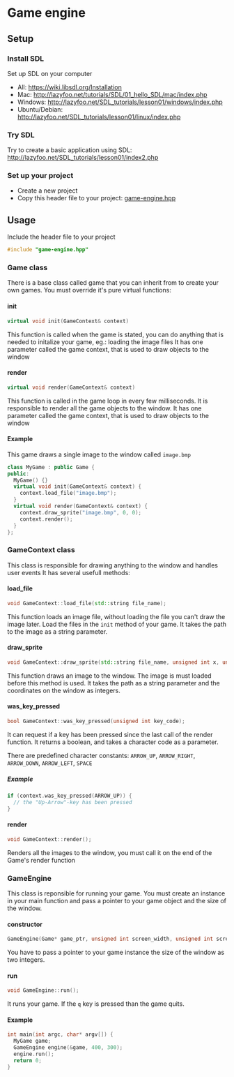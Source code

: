 # Game engine

## Setup
### Install SDL
Set up SDL on your computer
 - All: https://wiki.libsdl.org/Installation
 - Mac: http://lazyfoo.net/tutorials/SDL/01_hello_SDL/mac/index.php
 - Windows: http://lazyfoo.net/SDL_tutorials/lesson01/windows/index.php
 - Ubuntu/Debian: http://lazyfoo.net/SDL_tutorials/lesson01/linux/index.php

### Try SDL
Try to create a basic application using SDL: http://lazyfoo.net/SDL_tutorials/lesson01/index2.php

### Set up your project
 - Create a new project
 - Copy this header file to your project: [game-engine.hpp](game-engine.hpp)

## Usage
Include the header file to your project
```cpp
#include "game-engine.hpp"
```

### Game class
There is a base class called game that you can inherit from to create your own games.
You must override it's pure virtual functions:

#### init
```cpp
virtual void init(GameContext& context)
```

This function is called when the game is stated, you can do anything that is needed
to initalize your game, eg.: loading the image files
It has one parameter called the game context, that is used to draw objects to the window 

#### render
```cpp
virtual void render(GameContext& context)
```
This function is called in the game loop in every few milliseconds.
It is responsible to render all the game objects to the window.
It has one parameter called the game context, that is used to draw objects to the window 

#### Example

This game draws a single image to the window called `image.bmp`

```cpp
class MyGame : public Game {
public:
  MyGame() {}
  virtual void init(GameContext& context) {
    context.load_file("image.bmp");
  }
  virtual void render(GameContext& context) {
    context.draw_sprite("image.bmp", 0, 0);
    context.render();
  }
};
```

### GameContext class
This class is responsible for drawing anything to the window and handles user events
It has several usefull methods:

#### load_file
```cpp
void GameContext::load_file(std::string file_name);
```

This function loads an image file, without loading the file you can't draw the image later.
Load the files in the `init` method of your game.
It takes the path to the image as a string parameter.

#### draw_sprite
```cpp
void GameContext::draw_sprite(std::string file_name, unsigned int x, unsigned int y);
```

This function draws an image to the window. The image is must loaded before this method is used.
It takes the path as a string parameter and the coordinates on the window as integers.

#### was_key_pressed
```cpp
bool GameContext::was_key_pressed(unsigned int key_code);
```

It can request if a key has been pressed since the last call of the render function.
It returns a boolean, and takes a character code as a parameter.

There are predefined character constants:
`ARROW_UP`, `ARROW_RIGHT`, `ARROW_DOWN`, `ARROW_LEFT`, `SPACE`

##### Example
```cpp
if (context.was_key_pressed(ARROW_UP)) {
  // the "Up-Arrow"-key has been pressed
}
```

#### render
```cpp
void GameContext::render();
```

Renders all the images to the window, you must call it on the end of the Game's render function
### GameEngine
This class is reponsible for running your game. You must create an instance in your main function
and pass a pointer to your game object and the size of the window.

#### constructor
```cpp
GameEngine(Game* game_ptr, unsigned int screen_width, unsigned int screen_height);
```

You have to pass a pointer to your game instance the size of the window as two integers.

#### run
```cpp
void GameEngine::run();
```

It runs your game. If the `q` key is pressed than the game quits.

#### Example
```cpp
int main(int argc, char* argv[]) {
  MyGame game;
  GameEngine engine(&game, 400, 300);
  engine.run();
  return 0;
}
```
